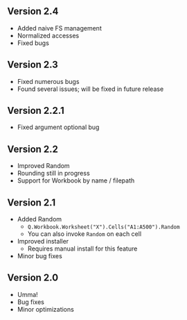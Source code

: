 Version 2.4
-----------
- Added naive FS management
- Normalized accesses
- Fixed bugs

Version 2.3
-----------
- Fixed numerous bugs
- Found several issues; will be fixed in future release

Version 2.2.1
-----------
- Fixed argument optional bug

Version 2.2
-----------
- Improved Random
- Rounding still in progress
- Support for Workbook by name / filepath

Version 2.1 
-----------
- Added Random
    - `Q.Workbook.Worksheet("X").Cells("A1:A500").Random`
    - You can also invoke `Random` on each cell
- Improved installer 
    - Requires manual install for this feature
- Minor bug fixes

Version 2.0
-----------
- Umma!
- Bug fixes
- Minor optimizations
